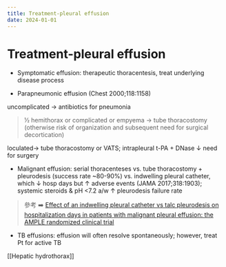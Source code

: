 ```yaml
---
title: Treatment-pleural effusion
date: 2024-01-01
---
```


# Treatment-pleural effusion

- Symptomatic effusion: therapeutic thoracentesis, treat underlying disease process

- Parapneumonic effusion (Chest 2000;118:1158)

uncomplicated → antibiotics for pneumonia

> ½ hemithorax or complicated or empyema → tube thoracostomy (otherwise risk of organization and subsequent need for surgical decortication)

loculated→ tube thoracostomy or VATS; intrapleural t-PA + DNase ↓ need for surgery

- Malignant effusion: serial thoracenteses vs. tube thoracostomy + pleurodesis (success rate ~80-90%) vs. indwelling pleural catheter, which ↓ hosp days but ↑ adverse events (JAMA 2017;318:1903); systemic steroids & pH <7.2 a/w ↑ pleurodesis failure rate

> 參考 ➡️ [Effect of an indwelling pleural catheter vs talc pleurodesis on hospitalization days in patients with malignant pleural effusion: the AMPLE randomized clinical trial](https://jamanetwork.com/journals/jama/article-abstract/2664042)

- TB effusions: effusion will often resolve spontaneously; however, treat Pt for active TB

[[Hepatic hydrothorax]]
